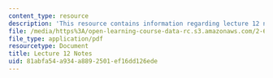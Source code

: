 ```yaml
---
content_type: resource
description: 'This resource contains information regarding lecture 12 notes. '
file: /media/https%3A/open-learning-course-data-rc.s3.amazonaws.com/2-682-acoustical-oceanography-spring-2012/81abfa54a934a8892501ef16dd126ede_MIT2_682S12_lec12.pdf
file_type: application/pdf
resourcetype: Document
title: Lecture 12 Notes
uid: 81abfa54-a934-a889-2501-ef16dd126ede
---
```

